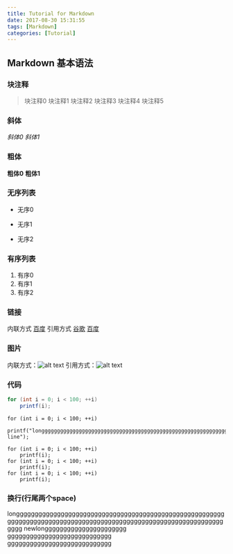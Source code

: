 ```yaml
---
title: Tutorial for Markdown
date: 2017-08-30 15:31:55
tags: [Markdown]
categories: [Tutorial]
---
```


## Markdown 基本语法

### 块注释
>块注释0
> 块注释1
>  块注释2
>   块注释3
>    块注释4
>     块注释5

<!--more-->

### 斜体
*斜体0*
_斜体1_

### 粗体
**粗体0**
__粗体1__

### 无序列表
* 无序0
- 无序1
+ 无序2

### 有序列表
1. 有序0
2. 有序1
3. 有序2

### 链接
内联方式 [百度](http://www.baidu.com)
引用方式 [谷歌][1] [百度][2]

[1]: http://www.google.com  "谷歌"
[2]: http://www.baidu.com   "百度"

### 图片
内联方式：![alt text](/img/avatar.jpg "Title")
引用方式：![alt text][id] 

[id]: /img/avatar.jpg    "Title"

### 代码
```java
for (int i = 0; i < 100; ++i)  
    printf(i);
```
```
for (int i = 0; i < 100; ++i)  
    printf("longggggggggggggggggggggggggggggggggggggggggggggggggggggggggggggggggggggggggggggggggggggggggggg line");
```
    for (int i = 0; i < 100; ++i)  
        printf(i);
    for (int i = 0; i < 100; ++i)  
        printf(i);
    for (int i = 0; i < 100; ++i)  
        printf(i);

### 换行(行尾两个space)
longggggggggggggggggggggggggggggggggggggggggggggggggggggggggggggggggggggggggggggggggggggggggggggggggggggggggggggggggggggg
newlongggggggggggggggggggggg  
gggggggggggggggggggggggggggg  
gggggggggggggggggggggggggggg
